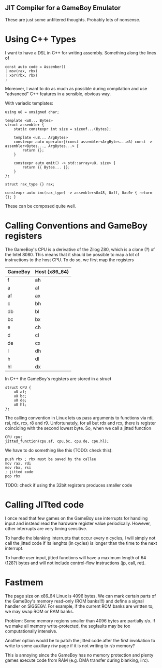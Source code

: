 JIT Compiler for a GameBoy Emulator
-----------------------------------

These are just some unfiltered thoughts. Probably lots of nonsense.

# Using C++ Types

I want to have a DSL in C++ for writing assembly. Something along the lines of

```
const auto code = Assember()
| mov(rax, rbx)
| xor(rbx, rbx)
;
```

Moreover, I want to do as much as possible during compilation and use "advanced"
C++ features in a sensible, obvious way.

With variadic templates:

```
using u8 = unsigned char;

template <u8... Bytes>
struct assembler {
    static constexpr int size = sizeof...(Bytes);

    template <u8... ArgBytes>
    constexpr auto operator|(const assembler<ArgBytes...>&) const -> assembler<Bytes..., ArgBytes...> {
        return {};
    }

    constexpr auto emit() -> std::array<u8, size> {
        return {{ Bytes... }};
    }
};

struct rax_type {} rax;

constexpr auto inc(rax_type) -> assembler<0x48, 0xff, 0xc0> { return {}; }
```

These can be composed quite well. 

# Calling Conventions and GameBoy registers

The GameBoy's CPU is a derivative of the Zilog Z80, which is a clone (?) of the Intel 8080. This means that it should
be possible to map a lot of instructions to the host CPU. To do so, we first map the registers

GameBoy | Host (x86\_64)
|---|-------|
f | ah
a | al
af | ax
c | bh
db | bl
bc | bx
e | ch
d | cl
de | cx
l | dh
h | dl
hl |dx

In C++ the GameBoy's registers are stored in a struct

```
struct CPU {
    u8 af;
    u8 bc;
    u8 de;
    u8 hl;
};
```

The calling convention in Linux lets us pass arguments to functions via rdi, rsi, rdx, rcx, r8 and r9. Unfortunately, for all but rdx and rcx, there is register coinciding with the second lowest byte. So, when we call a jitted function

```
CPU cpu;
jitted_function(cpu.af, cpu.bc, cpu.de, cpu.hl);
```

We have to do something like this (TODO: check this):

```
push rbx ; rbx must be saved by the callee
mov rax, rdi
mov rbx, rsi
; jitted code
pop rbx
```

TODO: check if using the 32bit registers produces smaller code

# Calling JITted code

I once read that few games on the GameBoy use interrupts for handling input and instead read the hardware register value periodically. However, other interrupts are very timing sensitive.

To handle the blanking interrupts that occur every n cycles, I will simply not call the jitted code if its lenghts (in cycles) is longer than the time to the next interrupt.

To handle user input, jitted functions will have a maximum length of 64 (128?) bytes and will not include control-flow instructions (jp, call, ret).

# Fastmem

The page size on x86\_64 Linux is 4096 bytes. We can mark certain parts of the GameBoy's memory read-only (ROM banks!!!) and define a signal handler on SIGSEGV. For example, if the current ROM banks are written to, we may swap ROM or RAM banks.

Problem: Some memory regions smaller than 4096 bytes are partially r/o. If we make all memory write-protected, the segfaults may be too computationally intensive.

Another option would be to patch the jitted code after the first invokation to write to some auxiliary r/w page if it is not writing to r/o memory?

This is annoying since the GameBoy has no memory protection and plenty games execute code from RAM (e.g. DMA transfer during blanking, iirc).
